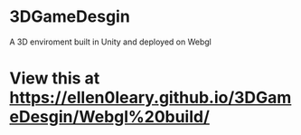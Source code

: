 # 3DGameDesgin
A 3D enviroment built in Unity and deployed on Webgl
# View this at https://ellen0leary.github.io/3DGameDesgin/Webgl%20build/
